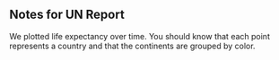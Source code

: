 ## Notes for UN Report
We plotted life expectancy over time. You should know that each point represents a country and that the continents are grouped by color.